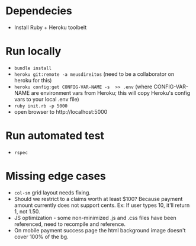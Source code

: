 # Dependecies

* Install Ruby + Heroku toolbelt

# Run locally

* `bundle install`
* `heroku git:remote -a meusdireitos` (need to be a collaborator on heroku for this)
* `heroku config:get CONFIG-VAR-NAME -s  >> .env` (where CONFIG-VAR-NAME are environment vars from Heroku; this will copy Heroku's config vars to your local .env file)
* `ruby init.rb -p 5000`
*  open browser to http://localhost:5000

# Run automated test

* `rspec`

# Missing edge cases

* `col-sm` grid layout needs fixing.
* Should we restrict to a claims worth at least $100? Because payment amount currently does not support cents. Ex: If user types 10, it'll return 1, not 1.50.
* JS optimization - some non-minimized .js and .css files have been referenced, need to recompile and reference.
* On mobile payment success page the html background image doesn't cover 100% of the bg.
